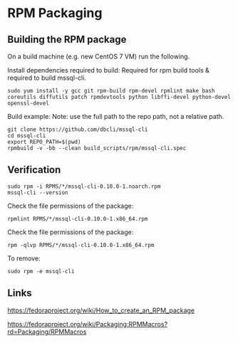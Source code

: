 RPM Packaging
================

Building the RPM package
------------------------

On a build machine (e.g. new CentOS 7 VM) run the following.

Install dependencies required to build:
Required for rpm build tools & required to build mssql-cli.
```
sudo yum install -y gcc git rpm-build rpm-devel rpmlint make bash coreutils diffutils patch rpmdevtools python libffi-devel python-devel openssl-devel
```

Build example:
Note: use the full path to the repo path, not a relative path.
```
git clone https://github.com/dbcli/mssql-cli
cd mssql-cli
export REPO_PATH=$(pwd)
rpmbuild -v -bb --clean build_scripts/rpm/mssql-cli.spec
```

Verification
------------

```
sudo rpm -i RPMS/*/mssql-cli-0.10.0-1.noarch.rpm
mssql-cli --version
```

Check the file permissions of the package:  
```
rpmlint RPMS/*/mssql-cli-0.10.0-1.x86_64.rpm
```

Check the file permissions of the package:  
```
rpm -qlvp RPMS/*/mssql-cli-0.10.0-1.x86_64.rpm
```

To remove:  
```
sudo rpm -e mssql-cli
```

Links
-----

https://fedoraproject.org/wiki/How_to_create_an_RPM_package

https://fedoraproject.org/wiki/Packaging:RPMMacros?rd=Packaging/RPMMacros

